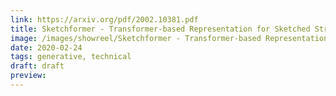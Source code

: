 ```yaml
---
link: https://arxiv.org/pdf/2002.10381.pdf
title: Sketchformer - Transformer-based Representation for Sketched Structure
image: /images/showreel/Sketchformer - Transformer-based Representation for Sketched Structure.jpg
date: 2020-02-24
tags: generative, technical
draft: draft
preview:
---
```



